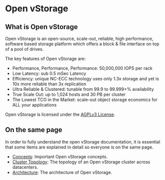 # Open vStorage
## What is Open vStorage

Open vStorage is an open-source, scale-out, reliable, high performance, software based storage platform which offers a block & file interface on top of a pool of drives.

The key features of Open vStorage are:

* Performance, Performance, Performance: 50,000,000 IOPS per rack
* Low Latency: sub 0.5 mSec Latency
* Efficiency: unique NC-ECC technology uses only 1.3x storage and yet is 10x more reliable than 3x replication
* Ultra Reliable & Clustered: tunable from 99.9 to 99.999+% availability
* True Scale Out: up to 1,024 hosts and 30 PB per cluster
* The Lowest TCO in the Market: scale-out object storage economics for ALL your applications

Open vStorage is licensed under the [AGPLv3 License](http://www.gnu.org/licenses/agpl.html).

## On the same page
In order to fully understand the open vStorage documentation, it is essential that some items are explained in detail so everyone is on the same page.
* [Concepts](concepts.md): Important Open vStorage concepts.
* [Cluster Topology](topology.md): The topology of an Open vStorage cluster across datacenters.
* [Architecture](architecture.md): The architecture of Open vStorage.